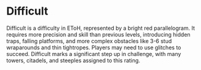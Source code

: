 # Difficult

Difficult is a difficulty in EToH, represented by a bright red parallelogram. It requires more precision and skill than previous levels, introducing hidden traps, falling platforms, and more complex obstacles like 3-6 stud wraparounds and thin tightropes. Players may need to use glitches to succeed. Difficult marks a significant step up in challenge, with many towers, citadels, and steeples assigned to this rating.
